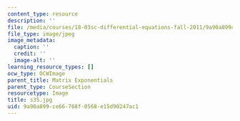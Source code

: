 ```yaml
---
content_type: resource
description: ''
file: /media/courses/18-03sc-differential-equations-fall-2011/9a90a899ce66768f0568e15d90247ac1_s35.jpg
file_type: image/jpeg
image_metadata:
  caption: ''
  credit: ''
  image-alt: ''
learning_resource_types: []
ocw_type: OCWImage
parent_title: Matrix Exponentials
parent_type: CourseSection
resourcetype: Image
title: s35.jpg
uid: 9a90a899-ce66-768f-0568-e15d90247ac1
---
```

